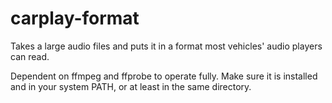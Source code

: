 # carplay-format
Takes a large audio files and puts it in a format most vehicles' audio players can read.

Dependent on ffmpeg and ffprobe to operate fully. Make sure it is installed and in your system PATH, or at least in the same directory.
